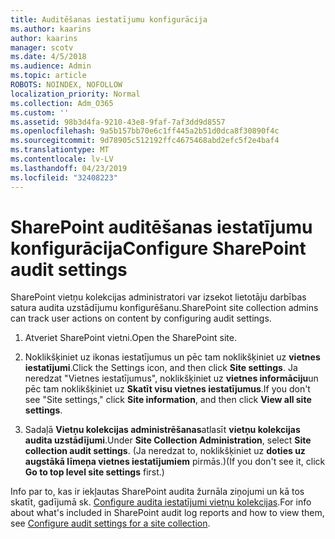 ```yaml
---
title: Auditēšanas iestatījumu konfigurācija
ms.author: kaarins
author: kaarins
manager: scotv
ms.date: 4/5/2018
ms.audience: Admin
ms.topic: article
ROBOTS: NOINDEX, NOFOLLOW
localization_priority: Normal
ms.collection: Adm_O365
ms.custom: ''
ms.assetid: 98b3d4fa-9210-43e8-9faf-7af3dd9d8557
ms.openlocfilehash: 9a5b157bb70e6c1ff445a2b51d0dca8f30890f4c
ms.sourcegitcommit: 9d78905c512192ffc4675468abd2efc5f2e4baf4
ms.translationtype: MT
ms.contentlocale: lv-LV
ms.lasthandoff: 04/23/2019
ms.locfileid: "32408223"
---
```

# <a name="configure-sharepoint-audit-settings"></a><span data-ttu-id="46c96-102">SharePoint auditēšanas iestatījumu konfigurācija</span><span class="sxs-lookup"><span data-stu-id="46c96-102">Configure SharePoint audit settings</span></span>

<span data-ttu-id="46c96-103">SharePoint vietņu kolekcijas administratori var izsekot lietotāju darbības satura audita uzstādījumu konfigurēšanu.</span><span class="sxs-lookup"><span data-stu-id="46c96-103">SharePoint site collection admins can track user actions on content by configuring audit settings.</span></span>
  
1. <span data-ttu-id="46c96-104">Atveriet SharePoint vietni.</span><span class="sxs-lookup"><span data-stu-id="46c96-104">Open the SharePoint site.</span></span>
    
2. <span data-ttu-id="46c96-105">Noklikšķiniet uz ikonas iestatījumus un pēc tam noklikšķiniet uz **vietnes iestatījumi**.</span><span class="sxs-lookup"><span data-stu-id="46c96-105">Click the Settings icon, and then click **Site settings**.</span></span> <span data-ttu-id="46c96-106">Ja neredzat "Vietnes iestatījumus", noklikšķiniet uz **vietnes informāciju**un pēc tam noklikšķiniet uz **Skatīt visu vietnes iestatījumus**.</span><span class="sxs-lookup"><span data-stu-id="46c96-106">If you don't see "Site settings," click **Site information**, and then click **View all site settings**.</span></span>
    
3. <span data-ttu-id="46c96-107">Sadaļā **Vietņu kolekcijas administrēšanas**atlasīt **vietņu kolekcijas audita uzstādījumi**.</span><span class="sxs-lookup"><span data-stu-id="46c96-107">Under **Site Collection Administration**, select **Site collection audit settings**.</span></span> <span data-ttu-id="46c96-108">(Ja neredzat to, noklikšķiniet uz **doties uz augstākā līmeņa vietnes iestatījumiem** pirmās.)</span><span class="sxs-lookup"><span data-stu-id="46c96-108">(If you don't see it, click **Go to top level site settings** first.)</span></span> 
    
<span data-ttu-id="46c96-109">Info par to, kas ir iekļautas SharePoint audita žurnāla ziņojumi un kā tos skatīt, gadījumā sk. [Configure audita iestatījumi vietņu kolekcijas](https://go.microsoft.com/fwlink/?linkid=404050).</span><span class="sxs-lookup"><span data-stu-id="46c96-109">For info about what's included in SharePoint audit log reports and how to view them, see [Configure audit settings for a site collection](https://go.microsoft.com/fwlink/?linkid=404050).</span></span>
  

